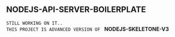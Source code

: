 ## NODEJS-API-SERVER-BOILERPLATE
`STILL WORKING ON IT..`    
`THIS PROJECT IS ADVANCED VERSION OF ` **NODEJS-SKELETONE-V3** 